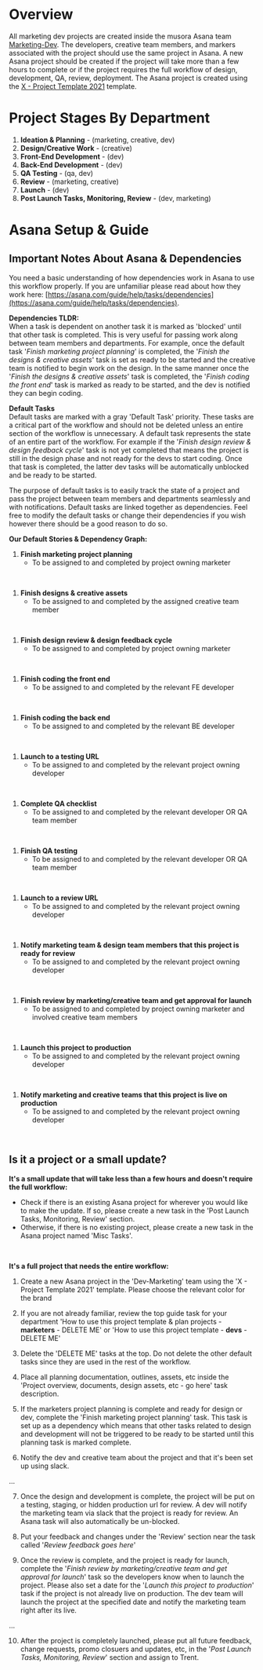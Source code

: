 # Overview

All marketing dev projects are created inside 
the musora Asana team [Marketing-Dev](https://app.Asana.com/0/1199995198037877/overview).
The developers, creative team members, and markers associated with the project 
should use the same project in Asana. A new Asana project should be created if the project
will take more than a few hours to complete or if the project requires the full workflow 
of design, development, QA, review, deployment. The Asana project is created using the 
[X - Project Template 2021](https://app.asana.com/0/1199995198037881/list) template.

# Project Stages By Department

1. **Ideation & Planning** - (marketing, creative, dev)
1. **Design/Creative Work** - (creative)
1. **Front-End Development** - (dev)
1. **Back-End Development** - (dev)
1. **QA Testing** - (qa, dev)
1. **Review** - (marketing, creative)
1. **Launch** - (dev)
1. **Post Launch Tasks, Monitoring, Review** - (dev, marketing)

# Asana Setup & Guide

## Important Notes About Asana & Dependencies
You need a basic understanding of how dependencies work in Asana to use 
this workflow properly. If you are unfamiliar please read about how they work here: 
[https://asana.com/guide/help/tasks/dependencies](https://asana.com/guide/help/tasks/dependencies).  
  
**Dependencies TLDR:**   
When a task is dependent on another task it is marked as 'blocked' 
until that other task is completed. This is very useful for passing work along between team members
and departments. For example, once the default task '_Finish marketing project planning_' is completed,
the '_Finish the designs & creative assets_' task is set as ready to be started and the creative team is 
notified to begin work on the design. In the same manner once the '_Finish the designs & creative assets_' task
is completed, the '_Finish coding the front end_' task is marked as ready to be started, and the dev
is notified they can begin coding.

**Default Tasks**  
Default tasks are marked with a gray 'Default Task' priority. These tasks are a critical part of the workflow and should
not be deleted unless an entire section of the workflow is unnecessary. A default task represents the state of an entire
part of the workflow. For example if the '_Finish design review & design feedback cycle_' task is not yet completed 
that means the project is still in the design phase and not ready for the devs to start coding. 
Once that task is completed, the latter dev tasks will be automatically unblocked and be ready to be started.  
  
The purpose of default tasks is to easily track the state of a project and pass the project between team members 
and departments seamlessly and with notifications. Default tasks are linked together as dependencies. Feel free to 
modify the default tasks or change their dependencies if you wish however there should be a good reason to do so.

**Our Default Stories & Dependency Graph:**

1. **Finish marketing project planning**
   - To be assigned to and completed by project owning marketer
     
<br>
     
1. **Finish designs & creative assets**
   - To be assigned to and completed by the assigned creative team member

<br>

1. **Finish design review & design feedback cycle**
   - To be assigned to and completed by project owning marketer

<br>

1. **Finish coding the front end**
   - To be assigned to and completed by the relevant FE developer

<br>

1. **Finish coding the back end**
   - To be assigned to and completed by the relevant BE developer

<br>

1. **Launch to a testing URL**
   - To be assigned to and completed by the relevant project owning developer

<br>

1. **Complete QA checklist**
   - To be assigned to and completed by the relevant developer OR QA team member

<br>

1. **Finish QA testing**
   - To be assigned to and completed by the relevant developer OR QA team member

<br>

1. **Launch to a review URL**
   - To be assigned to and completed by the relevant project owning developer

<br>

1. **Notify marketing team & design team members that this project is ready for review**
   - To be assigned to and completed by the relevant project owning developer

<br>

1. **Finish review by marketing/creative team and get approval for launch**
   - To be assigned to and completed by project owning marketer and involved creative team members

<br>

1. **Launch this project to production**
   - To be assigned to and completed by the relevant project owning developer

<br>

1. **Notify marketing and creative teams that this project is live on production**
   - To be assigned to and completed by the relevant project owning developer

<br>

## Is it a project or a small update?  

**It's a small update that will take less than a few hours and doesn't require the full workflow:**
- Check if there is an existing Asana project for wherever you would like to make the update.
  If so, please create a new task in the 'Post Launch Tasks, Monitoring, Review' section.
- Otherwise, if there is no existing project, please create a new task in the Asana project named 
'Misc Tasks'.
  
<br>  

**It's a full project that needs the entire workflow:**  

1. Create a new Asana project in the 'Dev-Marketing' team using the 'X - Project Template 2021' 
   template. Please choose the relevant color for the brand
   
2. If you are not already familiar, review the top guide task for your department 
   'How to use this project template & plan projects - **marketers** - DELETE ME' or 
   'How to use this project template - **devs** - DELETE ME'
   
3. Delete the 'DELETE ME' tasks at the top. Do not delete the other default tasks since they are used in the rest of the
workflow.
   
4. Place all planning documentation, outlines, assets, etc inside the
   'Project overview, documents, design assets, etc - go here' task description.
   
5. If the marketers project planning is complete and ready for design or dev, complete the 
   'Finish marketing project planning' task. 
   This task is set up as a dependency which means that other tasks 
   related to design and development will not be triggered to be ready to be started 
   until this planning task is marked complete.
   
6. Notify the dev and creative team about the project and that it's been set up using slack.

...

7. Once the design and development is complete, the project will be put on a testing, staging, or hidden production
url for review. A dev will notify the marketing team via slack that the project is ready for review. An Asana task
   will also automatically be un-blocked.
   
8. Put your feedback and changes under the 'Review' section near the task called '_Review feedback goes here_'

9. Once the review is complete, and the project is ready for launch, complete the 
   '_Finish review by marketing/creative team and get approval for launch_' task so the developers know when to launch
   the project. Please also set a date for the '_Launch this project to production_' task if the project is not already
   live on production. The dev team will launch the project at the specified date and notify the marketing team right 
   after its live.
   
...

10. After the project is completely launched, please put all future feedback, change requests, 
   promo closuers and updates, etc, in the '_Post Launch Tasks, Monitoring, Review_' section and assign to Trent.